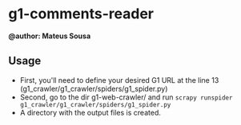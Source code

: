 # g1-comments-reader
**@author: Mateus Sousa**

## Usage
 - First, you'll need to define your desired G1 URL at the line 13 (g1_crawler/g1_crawler/spiders/g1_spider.py)
 - Second, go to the dir g1-web-crawler/ and run ```scrapy runspider g1_crawler/g1_crawler/spiders/g1_spider.py```
 - A directory with the output files is created.
 
  
 